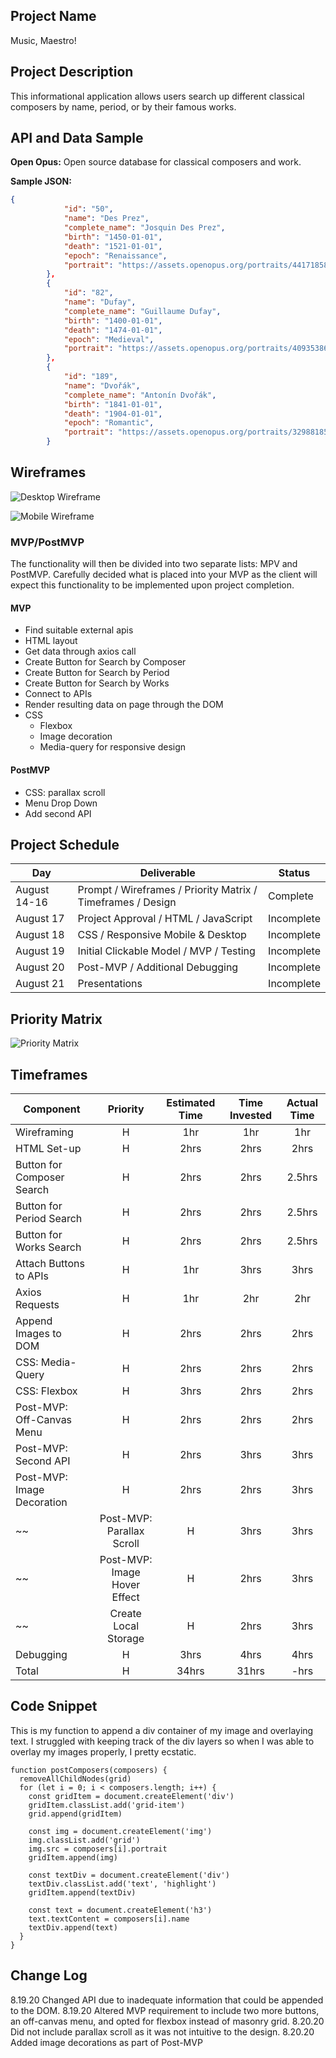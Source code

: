 ## Project Name

Music, Maestro!

## Project Description

This informational application allows users search up different classical composers by name, period, or by their famous works. 

## API and Data Sample

**Open Opus:** Open source database for classical composers and work.

**Sample JSON:**
```json
{
            "id": "50",
            "name": "Des Prez",
            "complete_name": "Josquin Des Prez",
            "birth": "1450-01-01",
            "death": "1521-01-01",
            "epoch": "Renaissance",
            "portrait": "https://assets.openopus.org/portraits/44171858-1568084878.jpg"
        },
        {
            "id": "82",
            "name": "Dufay",
            "complete_name": "Guillaume Dufay",
            "birth": "1400-01-01",
            "death": "1474-01-01",
            "epoch": "Medieval",
            "portrait": "https://assets.openopus.org/portraits/40935386-1568084886.jpg"
        },
        {
            "id": "189",
            "name": "Dvořák",
            "complete_name": "Antonín Dvořák",
            "birth": "1841-01-01",
            "death": "1904-01-01",
            "epoch": "Romantic",
            "portrait": "https://assets.openopus.org/portraits/32988185-1568084888.jpg"
        }
```

## Wireframes

![Desktop Wireframe](https://res.cloudinary.com/ashgon/image/upload/v1597674909/Homepage_2_bltsjr.png)

![Mobile Wireframe](https://res.cloudinary.com/ashgon/image/upload/v1597674710/Homepage_z5cozh.png)

### MVP/PostMVP

The functionality will then be divided into two separate lists: MPV and PostMVP.  Carefully decided what is placed into your MVP as the client will expect this functionality to be implemented upon project completion.  

#### MVP 

- Find suitable external apis 
- HTML layout
- Get data through axios call
- Create Button for Search by Composer
- Create Button for Search by Period
- Create Button for Search by Works
- Connect to APIs
- Render resulting data on page through the DOM
- CSS 
    - Flexbox
    - Image decoration
    - Media-query for responsive design

#### PostMVP  

- CSS: parallax scroll
- Menu Drop Down
- Add second API 

## Project Schedule

|  Day | Deliverable | Status
|---|---| ---|
|August 14-16| Prompt / Wireframes / Priority Matrix / Timeframes / Design | Complete
|August 17| Project Approval / HTML / JavaScript | Incomplete
|August 18| CSS / Responsive Mobile & Desktop | Incomplete
|August 19| Initial Clickable Model / MVP / Testing | Incomplete
|August 20| Post-MVP / Additional Debugging | Incomplete
|August 21| Presentations | Incomplete

## Priority Matrix

![Priority Matrix](https://res.cloudinary.com/ashgon/image/upload/v1597674663/Priority_Matrix_fyui53.jpg)

## Timeframes

| Component | Priority | Estimated Time | Time Invested | Actual Time |
| --- | :---: |  :---: | :---: | :---: |
| Wireframing | H | 1hr | 1hr | 1hr |
| HTML Set-up | H | 2hrs | 2hrs | 2hrs |
| Button for Composer Search | H | 2hrs | 2hrs | 2.5hrs |
| Button for Period Search | H | 2hrs | 2hrs | 2.5hrs |
| Button for Works Search | H | 2hrs | 2hrs | 2.5hrs |
| Attach Buttons to APIs | H | 1hr | 3hrs | 3hrs |
| Axios Requests | H | 1hr | 2hr | 2hr |
| Append Images to DOM | H | 2hrs | 2hrs | 2hrs |
| CSS: Media-Query | H | 2hrs | 2hrs | 2hrs |
| CSS: Flexbox | H | 3hrs | 2hrs | 2hrs |
| Post-MVP: Off-Canvas Menu | H | 2hrs | 2hrs | 2hrs |
| Post-MVP: Second API | H | 2hrs | 3hrs | 3hrs |
| Post-MVP: Image Decoration | H | 2hrs | 2hrs | 3hrs |
~~| Post-MVP: Parallax Scroll | H | 3hrs | 3hrs | 3hrs |~~
~~| Post-MVP: Image Hover Effect | H | 2hrs | 3hrs | 3hrs |~~
~~| Create Local Storage | H | 2hrs | 3hrs | 3hrs |~~
| Debugging | H | 3hrs | 4hrs | 4hrs |
| Total | H | 34hrs | 31hrs | -hrs |

## Code Snippet

This is my function to append a div container of my image and overlaying text. I struggled with keeping track of the div layers so when I was able to overlay my images properly, I pretty ecstatic.

```
function postComposers(composers) {
  removeAllChildNodes(grid)
  for (let i = 0; i < composers.length; i++) {
    const gridItem = document.createElement('div')
    gridItem.classList.add('grid-item')
    grid.append(gridItem)

    const img = document.createElement('img')
    img.classList.add('grid')
    img.src = composers[i].portrait
    gridItem.append(img)
    
    const textDiv = document.createElement('div')
    textDiv.classList.add('text', 'highlight')
    gridItem.append(textDiv)

    const text = document.createElement('h3')
    text.textContent = composers[i].name
    textDiv.append(text)
  }
}
```

## Change Log
 
8.19.20 Changed API due to inadequate information that could be appended to the DOM. 
8.19.20 Altered MVP requirement to include two more buttons, an off-canvas menu, and opted for flexbox instead of masonry grid.
8.20.20 Did not include parallax scroll as it was not intuitive to the design.
8.20.20 Added image decorations as part of Post-MVP
